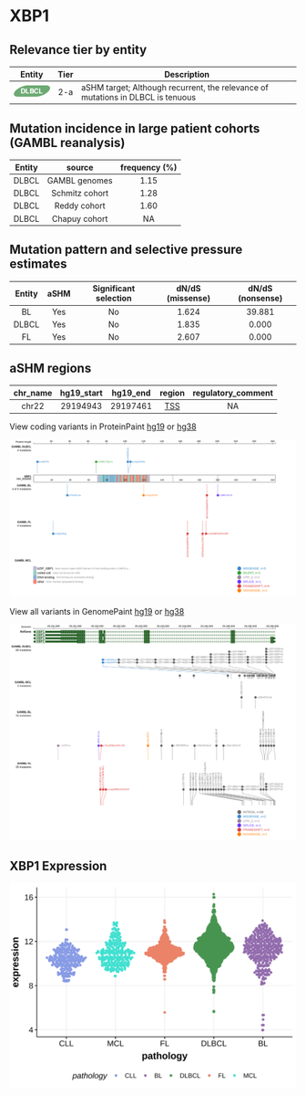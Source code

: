 # XBP1

## Relevance tier by entity

|Entity|Tier|Description                              |
|:------:|:----:|-----------------------------------------|
|![DLBCL](images/icons/DLBCL_tier2.png) |2-a | aSHM target; Although recurrent, the relevance of mutations in DLBCL is tenuous |

## Mutation incidence in large patient cohorts (GAMBL reanalysis)

|Entity|source        |frequency (%)|
|:------:|:--------------:|:-------------:|
|DLBCL |GAMBL genomes |1.15         |
|DLBCL |Schmitz cohort|1.28         |
|DLBCL |Reddy cohort  |1.60         |
|DLBCL |Chapuy cohort |  NA         |

## Mutation pattern and selective pressure estimates

|Entity|aSHM|Significant selection|dN/dS (missense)|dN/dS (nonsense)|
|:------:|:----:|:---------------------:|:----------------:|:----------------:|
|BL    |Yes |No                   |1.624           |39.881          |
|DLBCL |Yes |No                   |1.835           | 0.000          |
|FL    |Yes |No                   |2.607           | 0.000          |

## aSHM regions

|chr_name|hg19_start|hg19_end|region                                                                                    |regulatory_comment|
|:--------:|:----------:|:--------:|:------------------------------------------------------------------------------------------:|:------------------:|
|chr22   |29194943  |29197461|[TSS](https://genome.ucsc.edu/s/rdmorin/GAMBL%20hg19?position=chr22%3A29194943%2D29197461)|NA                |


View coding variants in ProteinPaint [hg19](https://morinlab.github.io/LLMPP/GAMBL/XBP1_protein.html)  or [hg38](https://morinlab.github.io/LLMPP/GAMBL/XBP1_protein_hg38.html)

![image](images/proteinpaint/XBP1_NM_005080.svg)

View all variants in GenomePaint [hg19](https://morinlab.github.io/LLMPP/GAMBL/XBP1.html)  or [hg38](https://morinlab.github.io/LLMPP/GAMBL/XBP1_hg38.html)

![image](images/proteinpaint/XBP1.svg)
## XBP1 Expression
![image](images/gene_expression/XBP1_by_pathology.svg)

<!-- FLAGGED FOR REMOVAL --><!-- ORIGIN: Unknown -->
